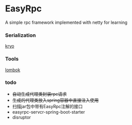 # EasyRpc
A simple rpc framework implemented with netty for learning

### Serialization
[kryo](https://github.com/EsotericSoftware/kryo)

### Tools
[lombok](https://projectlombok.org/)

### todo
- ~~自动生成代理类封装rpc请求~~
- ~~生成的代理类放入spring容器中直接注入使用~~
- 扫描jar包中带有EasyRpc注解的接口
- easyrpc-servcr-spring-boot-starter
- disruptor